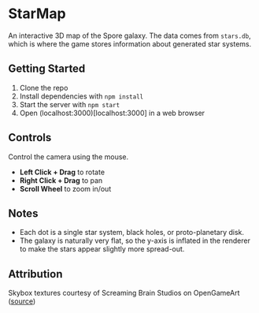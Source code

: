 # StarMap

An interactive 3D map of the Spore galaxy. The data comes from `stars.db`, which is where the game stores information about generated star systems.

## Getting Started

1. Clone the repo
2. Install dependencies with `npm install`
3. Start the server with `npm start`
3. Open (localhost:3000)[localhost:3000] in a web browser

## Controls

Control the camera using the mouse.
* **Left Click + Drag** to rotate
* **Right Click + Drag** to pan
* **Scroll Wheel** to zoom in/out

## Notes

* Each dot is a single star system, black holes, or proto-planetary disk. 
* The galaxy is naturally very flat, so the y-axis is inflated in the renderer to make the stars appear slightly more spread-out.

## Attribution

Skybox textures courtesy of Screaming Brain Studios on OpenGameArt ([source](https://opengameart.org/content/seamless-space-backgrounds))